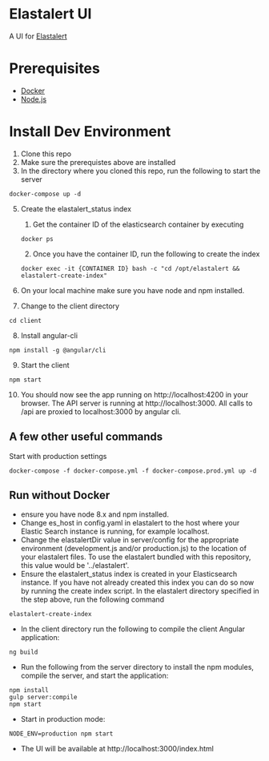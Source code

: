 Elastalert UI
========================
A UI for [Elastalert](https://github.com/Yelp/elastalert)

Prerequisites
============
* [Docker](https://docs.docker.com/engine/installation/)
* [Node.js](https://nodejs.org/en/)

Install Dev Environment
=======================
1. Clone this repo
2. Make sure the prerequistes above are installed
4. In the directory where you cloned this repo, run the following to start the server

`docker-compose up -d`

5. Create the elastalert_status index
    1. Get the container ID of the elasticsearch container by executing
    
    `docker ps`

    2. Once you have the container ID, run the following to create the index

    `docker exec -it {CONTAINER ID} bash -c "cd /opt/elastalert && elastalert-create-index"`
    

6. On your local machine make sure you have node and npm installed.
7. Change to the client directory

`cd client`

8. Install angular-cli

`npm install -g @angular/cli`

9. Start the client

`npm start`

10. You should now see the app running on http://localhost:4200 in your browser. The API server is running at http://localhost:3000. All calls to /api are proxied to localhost:3000 by angular cli.

A few other useful commands
---------------------------
Start with production settings

`docker-compose -f docker-compose.yml -f docker-compose.prod.yml up -d`

Run without Docker
------------------
* ensure you have node 8.x and npm installed.
* Change es_host in config.yaml in elastalert to the host where your Elastic Search instance is running, for example localhost.
* Change the elastalertDir value in server/config for the appropriate environment (development.js and/or production.js) to the location of your elastalert files. To use the elastalert bundled with this repository, this value would be '../elastalert'.
* Ensure the elastalert_status index is created in your Elasticsearch instance. If you have not already created this index you can do so now by running the create index script. In the elastalert directory specified in the step above, run the following command

`elastalert-create-index`

* In the client directory run the following to compile the client Angular application:

`ng build`

* Run the following from the server directory to install the npm modules, compile the server, and start the application:

```
npm install
gulp server:compile
npm start
```

* Start in production mode:

`NODE_ENV=production npm start`

* The UI will be available at http://localhost:3000/index.html


